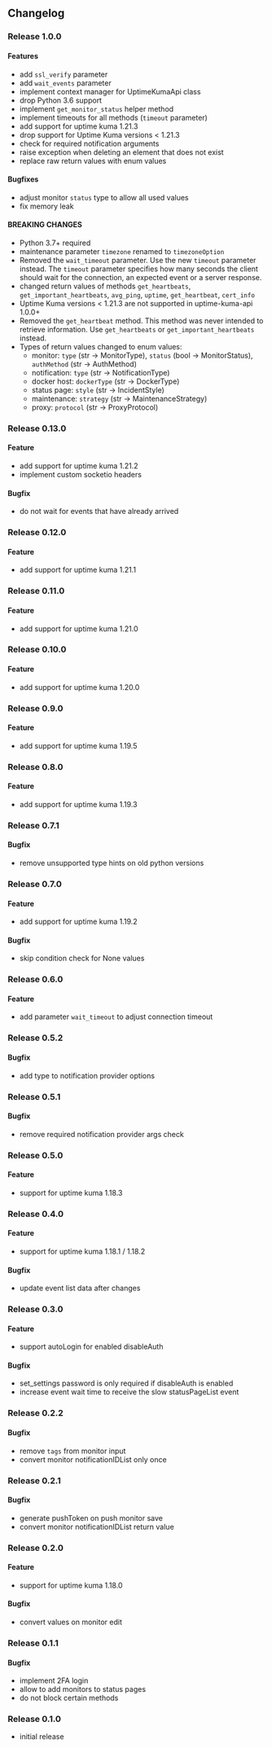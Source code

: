 ## Changelog

### Release 1.0.0

#### Features
- add `ssl_verify` parameter
- add `wait_events` parameter
- implement context manager for UptimeKumaApi class
- drop Python 3.6 support
- implement `get_monitor_status` helper method
- implement timeouts for all methods (`timeout` parameter)
- add support for uptime kuma 1.21.3
- drop support for Uptime Kuma versions < 1.21.3
- check for required notification arguments
- raise exception when deleting an element that does not exist
- replace raw return values with enum values

#### Bugfixes
- adjust monitor `status` type to allow all used values
- fix memory leak

#### BREAKING CHANGES
- Python 3.7+ required
- maintenance parameter `timezone` renamed to `timezoneOption`
- Removed the `wait_timeout` parameter. Use the new `timeout` parameter instead. The `timeout` parameter specifies how many seconds the client should wait for the connection, an expected event or a server response.
- changed return values of methods `get_heartbeats`, `get_important_heartbeats`, `avg_ping`, `uptime`, `get_heartbeat`, `cert_info`
- Uptime Kuma versions < 1.21.3 are not supported in uptime-kuma-api 1.0.0+
- Removed the `get_heartbeat` method. This method was never intended to retrieve information. Use `get_heartbeats` or `get_important_heartbeats` instead.
- Types of return values changed to enum values:
  - monitor: `type` (str -> MonitorType), `status` (bool -> MonitorStatus), `authMethod` (str -> AuthMethod)
  - notification: `type` (str -> NotificationType)
  - docker host: `dockerType` (str -> DockerType)
  - status page: `style` (str -> IncidentStyle)
  - maintenance: `strategy` (str -> MaintenanceStrategy)
  - proxy: `protocol` (str -> ProxyProtocol)

### Release 0.13.0

#### Feature
- add support for uptime kuma 1.21.2
- implement custom socketio headers

#### Bugfix
- do not wait for events that have already arrived

### Release 0.12.0

#### Feature
- add support for uptime kuma 1.21.1

### Release 0.11.0

#### Feature
- add support for uptime kuma 1.21.0

### Release 0.10.0

#### Feature
- add support for uptime kuma 1.20.0

### Release 0.9.0

#### Feature
- add support for uptime kuma 1.19.5

### Release 0.8.0

#### Feature
- add support for uptime kuma 1.19.3

### Release 0.7.1

#### Bugfix
- remove unsupported type hints on old python versions

### Release 0.7.0

#### Feature
- add support for uptime kuma 1.19.2

#### Bugfix
- skip condition check for None values

### Release 0.6.0

#### Feature
- add parameter `wait_timeout` to adjust connection timeout

### Release 0.5.2

#### Bugfix
- add type to notification provider options

### Release 0.5.1

#### Bugfix
- remove required notification provider args check

### Release 0.5.0

#### Feature
- support for uptime kuma 1.18.3

### Release 0.4.0

#### Feature
- support for uptime kuma 1.18.1 / 1.18.2

#### Bugfix
- update event list data after changes

### Release 0.3.0

#### Feature
- support autoLogin for enabled disableAuth

#### Bugfix
- set_settings password is only required if disableAuth is enabled
- increase event wait time to receive the slow statusPageList event

### Release 0.2.2

#### Bugfix
- remove `tags` from monitor input
- convert monitor notificationIDList only once

### Release 0.2.1

#### Bugfix
- generate pushToken on push monitor save
- convert monitor notificationIDList return value

### Release 0.2.0

#### Feature
- support for uptime kuma 1.18.0

#### Bugfix
- convert values on monitor edit

### Release 0.1.1

#### Bugfix
- implement 2FA login
- allow to add monitors to status pages
- do not block certain methods

### Release 0.1.0

- initial release
